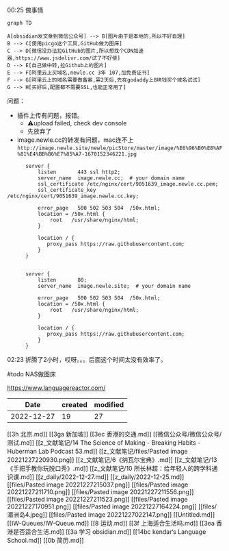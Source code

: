 00:25 做事情
```mermaid
graph TD

A[obsidian发文章到微信公众号] --> B[图片由于是本地的,所以不好自理]
B --> C[使用picgo这个工具,GitHub做为图床]
C --> D[微信没办法拉GitHub的图片,所以想找个CDN加速器,https://www.jsdelivr.com/试了不好使]
D --> E[自己做中转,拉Github上的图片]
E --> F[阿里云上买域名,newle.cc 3年 107,加免费证书]
F --> G[阿里云上的域名需要做备案,需2天后,先在godaddy上8块钱买个域名试试]
G --> H[买好后,配置都不需要SSL,也能正常用了]
```
问题：
- 插件上传有问题，报错。
	- ⚠️upload failed, check dev console
	- 先放弃了
- image.newle.cc的转发有问题，mac连不上`http://image.newle.site/newle/picStore/master/image/%E6%96%B0%E8%AF%81%E4%BB%B6%E7%85%A7-1670152346221.jpg`
```nginx
      server {
          listen       443 ssl http2;
          server_name  image.newle.cc;  # your domain name
          ssl_certificate /etc/nginx/cert/9051639_image.newle.cc.pem;
          ssl_certificate_key /etc/nginx/cert/9051639_image.newle.cc.key;

          error_page   500 502 503 504  /50x.html;
          location = /50x.html {
              root   /usr/share/nginx/html;
          }

          location / {
             proxy_pass https://raw.githubusercontent.com;
          }
      }


      server {
          listen       80;
          server_name  image.newle.site;  # your domain name

          error_page   500 502 503 504  /50x.html;
          location = /50x.html {
              root   /usr/share/nginx/html;
          }

          location / {
             proxy_pass https://raw.githubusercontent.com;
          }
      }
```

02:23 折腾了2小时，哎呀。。。后面这个时间太没有效率了。

#todo  NAS做图床



https://www.languagereactor.com/




| Date |created | modified|
|-------|----------|----------|
|2022-12-27|19|27|

[[3h 北京.md]]
[[3ga 新加坡]]
[[3ec 香港的交通.md]]
[[微信公众号/微信公众号/测试.md]]
[[z_文献笔记/14 The Science of Making - Breaking Habits - Huberman Lab Podcast 53.md]]
[[z_文献笔记/files/Pasted image 20221227220930.png]]
[[z_文献笔记/6《纳瓦尔宝典》.md]]
[[z_文献笔记/13 《手把手教你玩脱口秀》.md]]
[[z_文献笔记/10 所长林超：给年轻人的跨学科通识课.md]]
[[z_daily/2022-12-27.md]]
[[z_daily/2022-12-25.md]]
[[files/Pasted image 20221227215037.png]]
[[files/Pasted image 20221227211710.png]]
[[files/Pasted image 20221227211556.png]]
[[files/Pasted image 20221227211523.png]]
[[files/Pasted image 20221227170951.png]]
[[files/Pasted image 20221227164224.png]]
[[files/湄洲岛4.jpeg]]
[[files/Pasted image 20221227022147.png]]
[[Untitled.md]]
[[IW-Queues/IW-Queue.md]]
[[8 运动.md]]
[[3f 上海适合生活吗.md]]
[[3ea 香港是否适合生活.md]]
[[3a 学习 obsidian.md]]
[[14bc kendar‘s Language School.md]]
[[0b 简历.md]]
